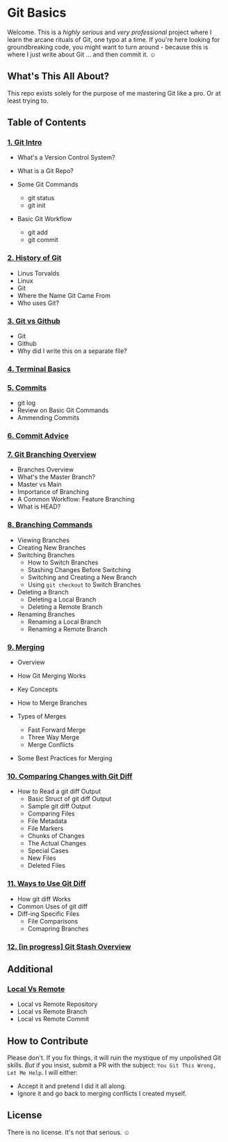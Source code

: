 # Git Basics

Welcome. This is a _highly serious_ and _very professional_ project where I learn the arcane rituals of Git, one typo at a time. If you're here looking for groundbreaking code, you might want to turn around - because this is where I just write about Git ... and then commit it. &#9786;

## What's This All About?

This repo exists solely for the purpose of me mastering Git like a pro. Or at least trying to.

## Table of Contents

### [1. Git Intro](https://github.com/jenpennen/git-basics/blob/main/1-git-intro.md)

- What's a Version Control System?

- What is a Git Repo?

- Some Git Commands

  - git status
  - git init

- Basic Git Workflow
  - git add
  - git commit

### [2. History of Git](https://github.com/jenpennen/git-basics/blob/main/2-history-of-git.md)

- Linus Torvalds
- Linux
- Git
- Where the Name Git Came From
- Who uses Git?

### [3. Git vs Github](https://github.com/jenpennen/git-basics/blob/main/3-git-vs-github.md)

- Git
- Github
- Why did I write this on a separate file?

### [4. Terminal Basics](https://github.com/jenpennen/git-basics/blob/main/4-terminal-basics.md)

### [5. Commits](https://github.com/jenpennen/git-basics/blob/main/5-more-about-commits.md)

- git log
- Review on Basic Git Commands
- Ammending Commits

### [6. Commit Advice](https://github.com/jenpennen/git-basics/blob/main/6-commit-advice.md)

### [7. Git Branching Overview](https://github.com/jenpennen/git-basics/blob/main/7-git-branching.md)

- Branches Overview
- What's the Master Branch?
- Master vs Main
- Importance of Branching
- A Common Workflow: Feature Branching
- What is HEAD?

### [8. Branching Commands](https://github.com/jenpennen/git-basics/blob/main/8-more-about-branching.md)

- Viewing Branches
- Creating New Branches
- Switching Branches
  - How to Switch Branches
  - Stashing Changes Before Switching
  - Switching and Creating a New Branch
  - Using `git checkout` to Switch Branches
- Deleting a Branch
  - Deleting a Local Branch
  - Deleting a Remote Branch
- Renaming Branches
  - Renaming a Local Branch
  - Renaming a Remote Branch

### [9. Merging](https://github.com/jenpennen/git-basics/blob/main/9-git-merging.md)

- Overview
- How Git Merging Works
- Key Concepts
- How to Merge Branches
- Types of Merges

  - Fast Forward Merge
  - Three Way Merge
  - Merge Conflicts

- Some Best Practices for Merging

### [10. Comparing Changes with Git Diff](https://github.com/jenpennen/git-basics/blob/main/10-git-diff-overview.md)

- How to Read a git diff Output
  - Basic Struct of git diff Output
  - Sample git diff Output
  - Comparing Files
  - File Metadata
  - File Markers
  - Chunks of Changes
  - The Actual Changes
  - Special Cases
  - New Files
  - Deleted Files

### [11. Ways to Use Git Diff](https://github.com/jenpennen/git-basics/blob/main/11-ways-to-use-git-diff.md)

- How git diff Works
- Common Uses of git diff
- Diff-ing Specific Files
  - File Comparisons
  - Comapring Branches

### [12. [in progress] Git Stash Overview](https://github.com/jenpennen/git-basics/blob/main/12-git-stash.md)

## Additional

### [Local Vs Remote](https://github.com/jenpennen/git-basics/blob/main/additional-local-vs-remote.md)

- Local vs Remote Repository
- Local vs Remote Branch
- Local vs Remote Commit

## How to Contribute

Please don't. If you fix things, it will ruin the mystique of my unpolished Git skills. _But_ if you insist, submit a PR with the subject: `You Git This Wrong, Let Me Help`. I will either:

- Accept it and pretend I did it all along.
- Ignore it and go back to merging conflicts I created myself.

## License

There is no license. It's not that serious. &#9786;
